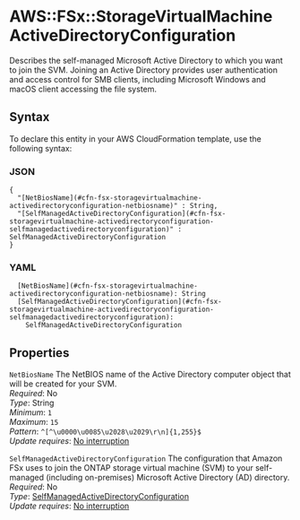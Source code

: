 # AWS::FSx::StorageVirtualMachine ActiveDirectoryConfiguration<a name="aws-properties-fsx-storagevirtualmachine-activedirectoryconfiguration"></a>

Describes the self\-managed Microsoft Active Directory to which you want to join the SVM\. Joining an Active Directory provides user authentication and access control for SMB clients, including Microsoft Windows and macOS client accessing the file system\.

## Syntax<a name="aws-properties-fsx-storagevirtualmachine-activedirectoryconfiguration-syntax"></a>

To declare this entity in your AWS CloudFormation template, use the following syntax:

### JSON<a name="aws-properties-fsx-storagevirtualmachine-activedirectoryconfiguration-syntax.json"></a>

```
{
  "[NetBiosName](#cfn-fsx-storagevirtualmachine-activedirectoryconfiguration-netbiosname)" : String,
  "[SelfManagedActiveDirectoryConfiguration](#cfn-fsx-storagevirtualmachine-activedirectoryconfiguration-selfmanagedactivedirectoryconfiguration)" : SelfManagedActiveDirectoryConfiguration
}
```

### YAML<a name="aws-properties-fsx-storagevirtualmachine-activedirectoryconfiguration-syntax.yaml"></a>

```
  [NetBiosName](#cfn-fsx-storagevirtualmachine-activedirectoryconfiguration-netbiosname): String
  [SelfManagedActiveDirectoryConfiguration](#cfn-fsx-storagevirtualmachine-activedirectoryconfiguration-selfmanagedactivedirectoryconfiguration): 
    SelfManagedActiveDirectoryConfiguration
```

## Properties<a name="aws-properties-fsx-storagevirtualmachine-activedirectoryconfiguration-properties"></a>

`NetBiosName`  <a name="cfn-fsx-storagevirtualmachine-activedirectoryconfiguration-netbiosname"></a>
The NetBIOS name of the Active Directory computer object that will be created for your SVM\.  
*Required*: No  
*Type*: String  
*Minimum*: `1`  
*Maximum*: `15`  
*Pattern*: `^[^\u0000\u0085\u2028\u2029\r\n]{1,255}$`  
*Update requires*: [No interruption](https://docs.aws.amazon.com/AWSCloudFormation/latest/UserGuide/using-cfn-updating-stacks-update-behaviors.html#update-no-interrupt)

`SelfManagedActiveDirectoryConfiguration`  <a name="cfn-fsx-storagevirtualmachine-activedirectoryconfiguration-selfmanagedactivedirectoryconfiguration"></a>
The configuration that Amazon FSx uses to join the ONTAP storage virtual machine \(SVM\) to your self\-managed \(including on\-premises\) Microsoft Active Directory \(AD\) directory\.  
*Required*: No  
*Type*: [SelfManagedActiveDirectoryConfiguration](aws-properties-fsx-storagevirtualmachine-activedirectoryconfiguration-selfmanagedactivedirectoryconfiguration.md)  
*Update requires*: [No interruption](https://docs.aws.amazon.com/AWSCloudFormation/latest/UserGuide/using-cfn-updating-stacks-update-behaviors.html#update-no-interrupt)